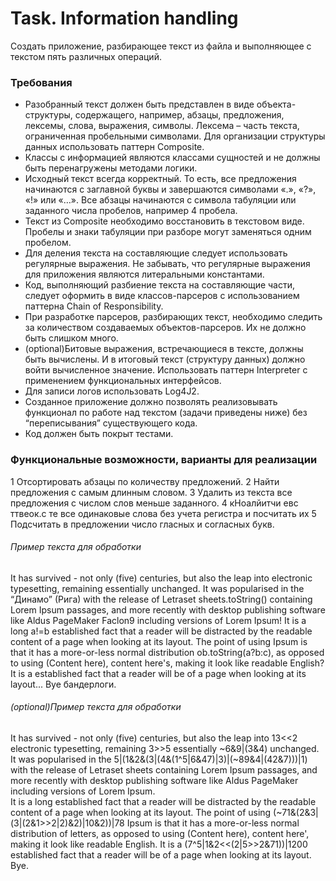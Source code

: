 ﻿# Task. Information handling
Cоздать  приложение,  разбирающее  текст  из  файла  и  выполняющее  с 
текстом пять различных операций.  

### Требования 
+ Разобранный текст должен быть представлен в виде объекта-структуры, содержащего, 
например, абзацы, предложения, лексемы, слова, выражения, символы. Лексема – 
часть текста, ограниченная пробельными символами. Для организации структуры 
данных использовать паттерн Composite. 
+ Классы с информацией являются классами сущностей и не должны быть перенагружены 
методами логики. 
+ Исходный текст всегда корректный. То есть, все предложения начинаются с заглавной 
буквы и завершаются символами «.», «?», «!» или «…». Все абзацы начинаются с символа 
табуляции или заданного числа пробелов, например 4 пробела. 
+ Текст из Composite необходимо восстановить в текстовом виде. Пробелы и знаки 
табуляции при разборе могут заменяться одним пробелом. 
+ Для деления текста на составляющие следует использовать регулярные выражения. Не 
забывать, что регулярные выражения для приложения являются литеральными 
константами. 
+ Код, выполняющий разбиение текста на составляющие части, следует оформить в виде 
классов-парсеров с использованием паттерна Chain of Responsibility. 
+ При разработке парсеров, разбирающих текст, необходимо следить за количеством 
создаваемых объектов-парсеров. Их не должно быть слишком много. 
+ (optional)Битовые выражения, встречающиеся в тексте, должны быть вычислены. И в 
итоговый текст (структуру данных) должно войти вычисленное значение. Использовать 
паттерн Interpreter с применением функциональных интерфейсов. 
+ Для записи логов использовать Log4J2. 
+ Созданное приложение должно позволять реализовывать функционал по работе над 
текстом (задачи приведены ниже) без “переписывания” существующего кода. 
+ Код должен быть покрыт тестами. 


### Функциональные возможности, варианты для реализации 
1  Отсортировать абзацы по количеству предложений. 
2  Найти предложения с самым длинным словом. 
3  Удалить из текста все предложения с числом слов меньше заданного. 
4  кНоалйитчи евс ттвеок.с те все одинаковые слова без учета регистра и посчитать их 
5  Подсчитать в предложении число гласных и согласных букв. 


######                  Пример текста для обработки 
It  has  survived  -  not  only  (five)  centuries,  but  also  the  leap  into  electronic 
typesetting, remaining essentially unchanged. It was popularised in the “Динамо” (Рига) 
with the release of Letraset sheets.toString() containing Lorem Ipsum passages, and 
more recently with desktop publishing software like Aldus PageMaker Faclon9 including 
versions of Lorem Ipsum! 
It is a long a!=b established fact that a reader will be distracted by the readable 
content of a page when looking at its layout. The point of using  Ipsum is that it has a 
more-or-less normal distribution ob.toString(a?b:c), as opposed to using (Content here), 
content here's, making it look like readable English? 
  It is a established fact that a reader will be of a page when looking at its layout... 
  Bye бандерлоги. 
 
######                  (optional)Пример текста для обработки 
It  has  survived  -  not  only  (five)  centuries,  but  also  the  leap  into  13<<2  electronic 
typesetting,  remaining  3>>5  essentially  ~6&9|(3&4)  unchanged.  It  was  popularised  in  the 
5|(1&2&(3|(4&(1^5|6&47)|3)|(~89&4|(42&7)))|1) with the release of Letraset sheets containing 
Lorem  Ipsum  passages,  and  more  recently  with  desktop  publishing  software  like  Aldus 
PageMaker including versions of Lorem Ipsum.   
  It is a long established fact that a reader will be distracted by the readable content of a 
page  when  looking  at  its  layout.  The  point  of  using  (~71&(2&3|(3|(2&1>>2|2)&2)|10&2))|78 
Ipsum is that it has a more-or-less normal distribution of letters, as opposed to using (Content 
here), content here', making it look like readable English. 
  It is a (7^5|1&2<<(2|5>>2&71))|1200 established fact that a reader will be of a page 
when looking at its layout. 
  Bye. 



